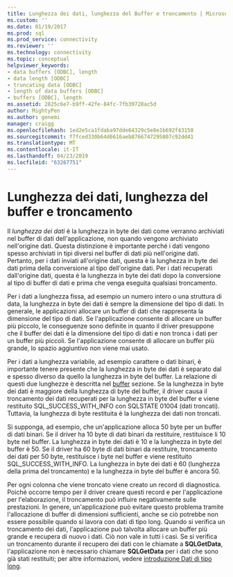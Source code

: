 ```yaml
---
title: Lunghezza dei dati, lunghezza del Buffer e troncamento | Microsoft Docs
ms.custom: ''
ms.date: 01/19/2017
ms.prod: sql
ms.prod_service: connectivity
ms.reviewer: ''
ms.technology: connectivity
ms.topic: conceptual
helpviewer_keywords:
- data buffers [ODBC], length
- data length [ODBC]
- truncating data [ODBC]
- length of data buffers [ODBC]
- buffers [ODBC], length
ms.assetid: 2825c6e7-b9ff-42fe-84fc-7fb39728ac5d
author: MightyPen
ms.author: genemi
manager: craigg
ms.openlocfilehash: 1ed2e5ca1fdaba97dde64329c5e8e1b692f43158
ms.sourcegitcommit: f7fced330b64d6616aeb8766747295807c92dd41
ms.translationtype: MT
ms.contentlocale: it-IT
ms.lasthandoff: 04/23/2019
ms.locfileid: "63267751"
---
```

# <a name="data-length-buffer-length-and-truncation"></a>Lunghezza dei dati, lunghezza del buffer e troncamento
Il *lunghezza dei dati* è la lunghezza in byte dei dati come verranno archiviati nel buffer di dati dell'applicazione, non quando vengono archiviato nell'origine dati. Questa distinzione è importante perché i dati vengono spesso archiviati in tipi diversi nel buffer di dati più nell'origine dati. Pertanto, per i dati inviati all'origine dati, questa è la lunghezza in byte dei dati prima della conversione al tipo dell'origine dati. Per i dati recuperati dall'origine dati, questa è la lunghezza in byte dei dati dopo la conversione al tipo di buffer di dati e prima che venga eseguita qualsiasi troncamento.  
  
 Per i dati a lunghezza fissa, ad esempio un numero intero o una struttura di data, la lunghezza in byte dei dati è sempre la dimensione del tipo di dati. In generale, le applicazioni allocare un buffer di dati che rappresenta la dimensione del tipo di dati. Se l'applicazione consente di allocare un buffer più piccolo, le conseguenze sono definite in quanto il driver presuppone che il buffer dei dati è la dimensione del tipo di dati e non tronca i dati per un buffer più piccoli. Se l'applicazione consente di allocare un buffer più grande, lo spazio aggiuntivo non viene mai usato.  
  
 Per i dati a lunghezza variabile, ad esempio carattere o dati binari, è importante tenere presente che la lunghezza in byte dei dati è separato dal e spesso diverso da quello la lunghezza in byte del buffer. La relazione di questi due lunghezze è descritta nel [buffer](../../../odbc/reference/develop-app/buffers.md) sezione. Se la lunghezza in byte dei dati è maggiore della lunghezza di byte del buffer, il driver causa il troncamento dei dati recuperati per la lunghezza in byte del buffer e viene restituito SQL_SUCCESS_WITH_INFO con SQLSTATE 01004 (dati troncati). Tuttavia, la lunghezza di byte restituita è la lunghezza dei dati non troncati.  
  
 Si supponga, ad esempio, che un'applicazione alloca 50 byte per un buffer di dati binari. Se il driver ha 10 byte di dati binari da restituire, restituisce li 10 byte nel buffer. La lunghezza in byte dei dati è 10 e la lunghezza in byte del buffer è 50. Se il driver ha 60 byte di dati binari da restituire, troncamento dei dati per 50 byte, restituisce i byte nel buffer e viene restituito SQL_SUCCESS_WITH_INFO. La lunghezza in byte dei dati è 60 (lunghezza della prima del troncamento) e la lunghezza in byte del buffer è ancora 50.  
  
 Per ogni colonna che viene troncato viene creato un record di diagnostica. Poiché occorre tempo per il driver creare questi record e per l'applicazione per l'elaborazione, il troncamento può influire negativamente sulle prestazioni. In genere, un'applicazione può evitare questo problema tramite l'allocazione di buffer di dimensioni sufficienti, anche se ciò potrebbe non essere possibile quando si lavora con dati di tipo long. Quando si verifica un troncamento dei dati, l'applicazione può talvolta allocare un buffer più grande e recupera di nuovo i dati. Ciò non vale in tutti i casi. Se si verifica un troncamento durante il recupero dei dati con le chiamate a **SQLGetData**, l'applicazione non è necessario chiamare **SQLGetData** per i dati che sono già stati restituiti; per altre informazioni, vedere [introduzione Dati di tipo long](../../../odbc/reference/develop-app/getting-long-data.md).
